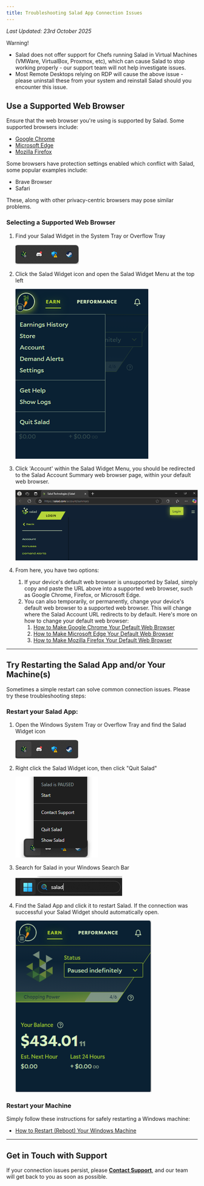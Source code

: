 ```yaml
---
title: Troubleshooting Salad App Connection Issues
---
```


_Last Updated: 23rd October 2025_

Warning!

- Salad does not offer support for Chefs running Salad in Virtual Machines (VMWare, VirtualBox, Proxmox, etc), which can
  cause Salad to stop working properly - our support team will not help investigate issues.
- Most Remote Desktops relying on RDP will cause the above issue - please uninstall these from your system and reinstall
  Salad should you encounter this issue.

## Use a Supported Web Browser

Ensure that the web browser you're using is supported by Salad. Some supported browsers include:

- [Google Chrome](https://www.google.com/chrome/)
- [Microsoft Edge](https://www.microsoft.com/en-us/edge)
- [Mozilla Firefox](https://www.firefox.com/)

Some browsers have protection settings enabled which conflict with Salad, some popular examples include:

- Brave Browser
- Safari

These, along with other privacy-centric browsers may pose similar problems.

### Selecting a Supported Web Browser

1. Find your Salad Widget in the System Tray or Overflow Tray

   ![Finding the Salad app](../../../../content/images/troubleshooting/salad-app/i-am-having-trouble-connecting-to-the-salad-app-1.png)

2. Click the Salad Widget icon and open the Salad Widget Menu at the top left

   ![Selecting your profile in the Salad app](../../../../content/images/troubleshooting/salad-app/i-am-having-trouble-connecting-to-the-salad-app-2.png)

3. Click 'Account' within the Salad Widget Menu, you should be redirected to the Salad Account Summary web browser page,
   within your default web browser.

   ![Screenshot of the salad web app](../../../../content/images/troubleshooting/salad-app/i-am-having-trouble-connecting-to-the-salad-app-3.png)

4. From here, you have two options:
   1. If your device's default web browser is unsupported by Salad, simply copy and paste the URL above into a supported
      web browser, such as Google Chrome, Firefox, or Microsoft Edge.
   2. You can also temporarily, or permanently, change your device's default web browser to a supported web browser.
      This will change where the Salad Account URL redirects to by default. Here's more on how to change your default
      web browser:
      1. [How to Make Google Chrome Your Default Web Browser](https://support.google.com/chrome/answer/95417?hl=en&co=GENIE.Platform%3DDesktop)
      2. [How to Make Microsoft Edge Your Default Web Browser](https://support.microsoft.com/en-us/windows/change-default-apps-in-windows-e5d82cad-17d1-c53b-3505-f10a32e1894d)
      3. [How to Make Mozilla Firefox Your Default Web Browser](https://support.mozilla.org/en-US/kb/how-change-your-default-browser-firefox-windows)

---

## Try Restarting the Salad App and/or Your Machine(s)

Sometimes a simple restart can solve common connection issues. Please try these troubleshooting steps:

### Restart your Salad App:

1. Open the Windows System Tray or Overflow Tray and find the Salad Widget icon

   ![Finding the Salad app](../../../../content/images/troubleshooting/salad-app/i-am-having-trouble-connecting-to-the-salad-app-4.png)

2. Right click the Salad Widget icon, then click "Quit Salad"

   ![Quitting the Salad app](../../../../content/images/troubleshooting/salad-app/i-am-having-trouble-connecting-to-the-salad-app-5.png)

3. Search for Salad in your Windows Search Bar

   ![Windows search bar searching for Salad](../../../../content/images/troubleshooting/salad-app/i-am-having-trouble-connecting-to-the-salad-app-6.png)

4. Find the Salad App and click it to restart Salad. If the connection was successful your Salad Widget should
   automatically open.

   ![Screenshot showing the fully open Salad app](../../../../content/images/troubleshooting/salad-app/i-am-having-trouble-connecting-to-the-salad-app-7.png)

### Restart your Machine

Simply follow these instructions for safely restarting a Windows machine:

- [How to Restart (Reboot) Your Windows Machine](https://support.microsoft.com/en-us/windows/restart-reboot-Your-PC-110262aa-fc79-1c33-7b00-c140ae3a6dac)

---

## Get in Touch with Support

If your connection issues persist, please
[**Contact Support**](/docs/guides/your-pc/216-how-to-create-a-support-ticket), and our team will get back to you as
soon as possible.
